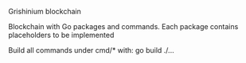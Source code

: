 Grishinium blockchain

Blockchain with Go packages and commands.
Each package contains placeholders to be implemented

Build all commands under cmd/* with:
  go build ./...
